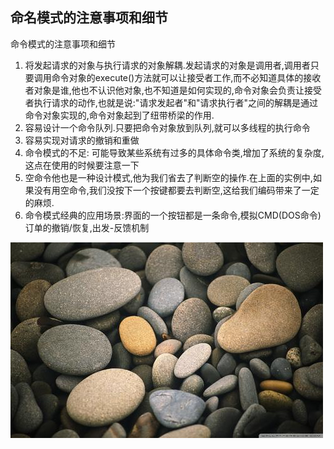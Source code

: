 
## 命名模式的注意事项和细节

命令模式的注意事项和细节

1. 将发起请求的对象与执行请求的对象解耦.发起请求的对象是调用者,调用者只要调用命令对象的execute()方法就可以让接受者工作,而不必知道具体的接收者对象是谁,他也不认识他对象,也不知道是如何实现的,命令对象会负责让接受者执行请求的动作,也就是说:"请求发起者"和"请求执行者"之间的解耦是通过命令对象实现的,命令对象起到了纽带桥梁的作用.
2. 容易设计一个命令队列.只要把命令对象放到队列,就可以多线程的执行命令
3. 容易实现对请求的撤销和重做
4. 命令模式的不足: 可能导致某些系统有过多的具体命令类,增加了系统的复杂度,这点在使用的时候要注意一下
5. 空命令他也是一种设计模式,他为我们省去了判断空的操作.在上面的实例中,如果没有用空命令,我们没按下一个按键都要去判断空,这给我们编码带来了一定的麻烦.
6. 命令模式经典的应用场景:界面的一个按钮都是一条命令,模拟CMD(DOS命令)订单的撤销/恢复,出发-反馈机制



 
 
 
 
 
 
 
 
 
 
 
 
 
 
 
 
 
 
 
 
 
 
 
 
 
 
 
 
 
 
 
 


 
 
 
 
 
 
 
 
 
 
 
 
 
 
 
 
 
 
 
 
 
 
 
 
 
 
 
 
 
 
 
 
 
 
 
  ![](./img/mm/meizi36.jpg)